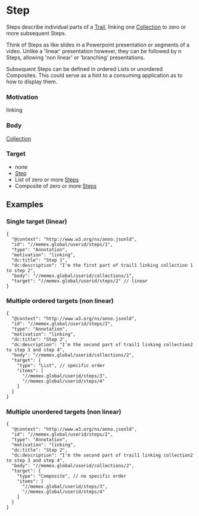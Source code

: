 
# Step

Steps describe individual parts of a [Trail](Trail.md), linking one [Collection](Collection.md) to zero or more subsequent Steps.

Think of Steps as like slides in a Powerpoint presentation or segments of a video. Unlike a 'linear' presentation however, they can be followed by n Steps, allowing 'non linear' or 'branching' presentations. 

Subsequent Steps can be defined in ordered Lists or unordered Composites. This could serve as a hint to a consuming application as to how to display them.

### Motivation 
linking

### Body
[Collection](Collection.md)

### Target
- none
- [Step](Step.md)
- List of zero or more [Steps](Step.md)
- Composite of zero or more [Steps](Step.md)

## Examples

### Single target (linear)

```
{
  "@context": "http://www.w3.org/ns/anno.jsonld",
  "id": "//memex.global/userid/steps/1",
  "type": "Annotation",
  "motivation": "linking",
  "dc:title": "Step 1",
  "dc:description": "I'm the first part of trail1 linking collection 1 to step 2",
  "body": "//memex.global/userid/collections/1",
  "target": "//memex.global/userid/steps/2" // linear
}
```

### Multiple ordered targets (non linear)
```
{
  "@context": "http://www.w3.org/ns/anno.jsonld",
  "id": "//memex.global/userid/steps/2",
  "type": "Annotation",
  "motivation": "linking",
  "dc:title": "Step 2",
  "dc:description": "I'm the second part of trail1 linking collection2 to step 3 and step 4",
  "body": "//memex.global/userid/collections/2",
  "target": {
    "type": "List", // specific order
    "items": [
      "//memex.global/userid/steps/3",
      "//memex.global/userid/steps/4"
    ]
  }
}
```

### Multiple unordered targets (non linear)
```
{
  "@context": "http://www.w3.org/ns/anno.jsonld",
  "id": "//memex.global/userid/steps/2",
  "type": "Annotation",
  "motivation": "linking",
  "dc:title": "Step 2",
  "dc:description": "I'm the second part of trail1 linking collection2 to step 3 and step 4",
  "body": "//memex.global/userid/collections/2",
  "target": {
    "type": "Composite", // no specific order
    "items": [
      "//memex.global/userid/steps/3",
      "//memex.global/userid/steps/4"
    ]
  }
}
```